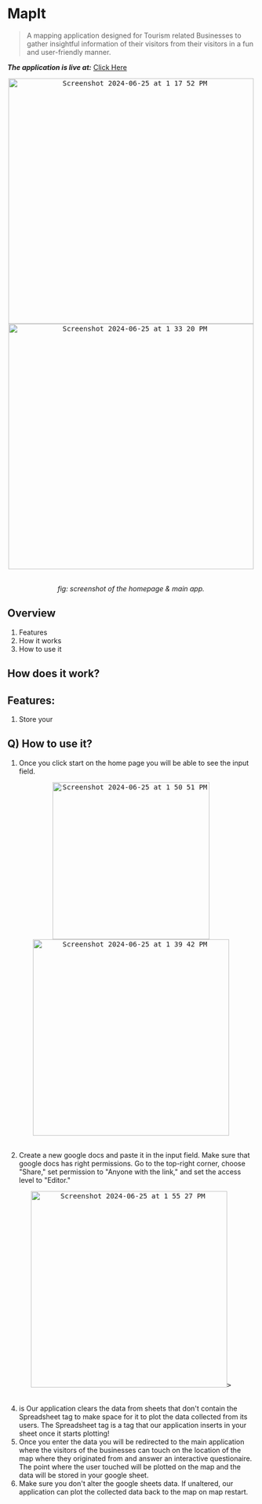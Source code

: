 # MapIt
> A mapping application designed for Tourism related Businesses to gather insightful information of their visitors from their visitors in a fun and user-friendly manner.  
  
  
_**The application is live at:**_ [Click Here](https://georgey764.github.io/MapIt/home-page.html)  
  
<div align="center"><kbd><img width="500" alt="Screenshot 2024-06-25 at 1 17 52 PM" src="https://github.com/Georgey764/MapIt/assets/127057827/73841e4d-aac6-4eb4-a90a-f9402f793719"></kbd><kbd><img width="500" alt="Screenshot 2024-06-25 at 1 33 20 PM" src="https://github.com/Georgey764/MapIt/assets/127057827/88d62d88-0658-418f-9c60-44c319a351d0"></kbd><br/><br/><p><i>fig: screenshot of the homepage & main app.</i></p></div>  

## Overview
1. Features
2. How it works
3. How to use it

  
## How does it work?


## Features:
1. Store your
  
## Q) How to use it?
1. Once you click start on the home page you will be able to see the input field.

<div align="center"><kbd><img width="320" alt="Screenshot 2024-06-25 at 1 50 51 PM" src="https://github.com/Georgey764/MapIt/assets/127057827/67422d04-4700-4e29-86f5-7f1b079d48c7"></kbd>
<kbd><img width="400" alt="Screenshot 2024-06-25 at 1 39 42 PM" src="https://github.com/Georgey764/MapIt/assets/127057827/ca80544b-e671-49fb-a1fa-85dc81137240"></kbd></div>  
<br/>

2. Create a new google docs and paste it in the input field. Make sure that google docs has right permissions. Go to the top-right corner, choose "Share," set permission to "Anyone with the link," and set the access level to "Editor."
  
<div align="center"><kbd><img width="400" alt="Screenshot 2024-06-25 at 1 55 27 PM" src="https://github.com/Georgey764/MapIt/assets/127057827/8216b97e-c0ef-4e6b-9e17-6d9096a0e490">></kbd></div>
<br/>
   
4. is  Our application clears the data from sheets that don't contain the Spreadsheet tag to make space for it to plot the data collected from its users. The Spreadsheet tag is a tag that our application inserts in your sheet once it starts plotting!
5. Once you enter the data you will be redirected to the main application where the visitors of the businesses can touch on the location of the map where they originated from and answer an interactive questionaire. The point where the user touched will be plotted on the map and the data will be stored in your google sheet.
6. Make sure you don't alter the google sheets data. If unaltered, our application can plot the collected data back to the map on map restart.
